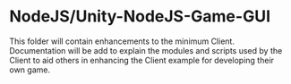 # NodeJS/Unity-NodeJS-Game-GUI
  
This folder will contain enhancements to the minimum Client.  
Documentation will be add to explain the modules and scripts used by the Client to 
aid others in enhancing the Client example for developing their own game.

